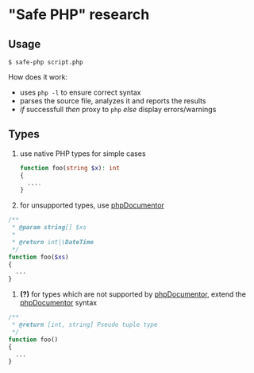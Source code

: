 # "Safe PHP" research

## Usage

```shell
$ safe-php script.php
```

How does it work:
  - uses `php -l` to ensure correct syntax
  - parses the source file, analyzes it and reports the results
  - _if_ successfull _then_ proxy to `php` _else_ display errors/warnings
  
## Types

1. use native PHP types for simple cases
    ```php
    function foo(string $x): int
    {
      ....
    }
    ```
    
1. for unsupported types, use [phpDocumentor](https://www.phpdoc.org)
  ```php
  /**
   * @param string[] $xs
   *
   * @return int|\DateTime
   */
  function foo($xs)
  {
    ...
  }
  ```
  
1. **(?)** for types which are not supported by [phpDocumentor](https://www.phpdoc.org), extend the [phpDocumentor](https://www.phpdoc.org) syntax
  ```php
  /**
   * @return [int, string] Pseudo tuple type
   */
  function foo()
  {
    ...
  }
  ```
